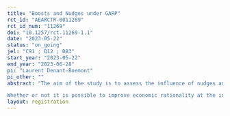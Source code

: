 ```yaml
---
title: "Boosts and Nudges under GARP"
rct_id: "AEARCTR-0011269"
rct_id_num: "11269"
doi: "10.1257/rct.11269-1.1"
date: "2023-05-22"
status: "on_going"
jel: "C91 ; D12 ; D83"
start_year: "2023-05-22"
end_year: "2023-06-28"
pi: "Laurent Denant-Boemont"
pi_other: ""
abstract: "The aim of the study is to assess the influence of nudges and boosts on individual choice rationality in a risky context based on a laboratory economic experiment. In a between-subject induced budget experiment, participants make repeated allocation choices under different conditions. The choices are displayed graphically as dots on a budget constraint. This allows us to analyse variations in participants' economic rationality. We apply the GARP (Generalized Axiom of Revealed Preference) test to assess whether participants strictly abide by the utility maximization framework, and also evaluate their proximity with GARP by computing a rationality score (the Money-Pump Index). We design a total of 6 treatments : 2 nudge treatments, 2 boost treatment and 2 control treatments. In the control treatments, participants did not receive any help to improve their individual rationality. In the nudge treatments, they obtain some help directly within the graphical interface : the area where the choices are compatible with GARP is either directly identified visually, or implicitely selected through a default option. In the boosts treatments, before the series of allocation decisions, participants complete different tasks in order to improve their understanding of GARP principles. We also control for several socio-demographic characteristics including cognitive abilities, personality traits, fatigue, etc. 
Whether or not it is possible to improve economic rationality at the individual level, and how, is indeed currently under researched, especially in an entirely non-parametric framework."
layout: registration
---
```


